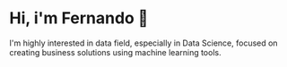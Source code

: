 # Hi, i'm Fernando 👋

I'm highly interested in data field, especially in Data Science, focused on creating business solutions using machine learning tools.

